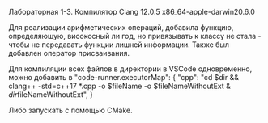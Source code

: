 Лабораторная 1-3. Компилятор Clang 12.0.5 x86_64-apple-darwin20.6.0

Для реализации арифметических операций, добавила функцию, определяющую, високосный ли год, но привязывать к классу не стала - чтобы не передавать функции лишней информации. Также был добавлен оператор присваивания.

Для компиляции всех файлов в директории в VSCode одновременно, можно добавить в "code-runner.executorMap": { "cpp": "cd $dir && clang++ -std=c++17 *.cpp -o $fileName -o $fileNameWithoutExt & $dir$fileNameWithoutExt", }

Либо запускать с помощью CMake.